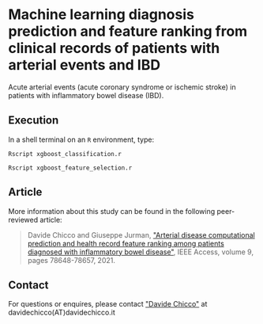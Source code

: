 # Machine learning diagnosis prediction and feature ranking from clinical records of patients with arterial events and IBD
Acute arterial events (acute coronary syndrome or ischemic stroke) in patients with inflammatory bowel disease (IBD).

## Execution
In a shell terminal on an `R` environment, type:

`Rscript xgboost_classification.r`

`Rscript xgboost_feature_selection.r`

## Article
More information about this study can be found in the following peer-reviewed article:

> Davide Chicco and Giuseppe Jurman, ["Arterial disease computational prediction and health record feature ranking among patients diagnosed with inflammatory bowel disease"](https://doi.org/10.1109/ACCESS.2021.3084063), IEEE Access, volume 9, pages 78648-78657, 2021.

## Contact
For questions or enquires, please contact ["Davide Chicco"](https://www.davidechicco.it) at davidechicco(AT)davidechicco.it
